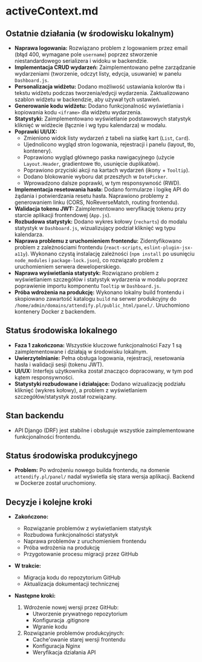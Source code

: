 # activeContext.md

## Ostatnie działania (w środowisku lokalnym)
- **Naprawa logowania:** Rozwiązano problem z logowaniem przez email (błąd 400, wymagane pole `username`) poprzez stworzenie niestandardowego serializera i widoku w backendzie.
- **Implementacja CRUD wydarzeń:** Zaimplementowano pełne zarządzanie wydarzeniami (tworzenie, odczyt listy, edycja, usuwanie) w panelu `Dashboard.js`.
- **Personalizacja widżetu:** Dodano możliwość ustawiania kolorów tła i tekstu widżetu podczas tworzenia/edycji wydarzenia. Zaktualizowano szablon widżetu w backendzie, aby używał tych ustawień.
- **Generowanie kodu widżetu:** Dodano funkcjonalność wyświetlania i kopiowania kodu `<iframe>` dla widżetu wydarzenia.
- **Statystyki:** Zaimplementowano wyświetlanie podstawowych statystyk kliknięć w widżecie (łącznie i wg typu kalendarza) w modalu.
- **Poprawki UI/UX:**
    - Zmieniono widok listy wydarzeń z tabeli na siatkę kart (`List`, `Card`).
    - Ujednolicono wygląd stron logowania, rejestracji i panelu (layout, tło, kontenery).
    - Poprawiono wygląd głównego paska nawigacyjnego (użycie `Layout.Header`, gradientowe tło, usunięcie duplikatów).
    - Poprawiono przyciski akcji na kartach wydarzeń (ikony + `Tooltip`).
    - Dodano blokowanie wyboru dat przeszłych w `DatePicker`.
    - Wprowadzono dalsze poprawki, w tym responsywność (RWD).
- **Implementacja resetowania hasła:** Dodano formularze i logikę API do żądania i potwierdzania resetu hasła. Naprawiono problemy z generowaniem linku (CORS, NoReverseMatch, routing frontendu).
- **Walidacja tokenu JWT:** Zaimplementowano weryfikację tokenu przy starcie aplikacji frontendowej (`App.js`).
- **Rozbudowa statystyk:** Dodano wykres kołowy (`recharts`) do modalu statystyk w `Dashboard.js`, wizualizujący podział kliknięć wg typu kalendarza.
- **Naprawa problemu z uruchomieniem frontendu:** Zidentyfikowano problem z zależnościami frontendu (`react-scripts`, `eslint-plugin-jsx-a11y`). Wykonano czystą instalację zależności (`npm install` po usunięciu `node_modules` i `package-lock.json`), co rozwiązało problem z uruchomieniem serwera deweloperskiego.
- **Naprawa wyświetlania statystyk:** Rozwiązano problem z wyświetlaniem szczegółów i statystyk wydarzenia w modalu poprzez poprawienie importu komponentu `Tooltip` w `Dashboard.js`.
- **Próba wdrożenia na produkcję:** Wykonano lokalny build frontendu i skopiowano zawartość katalogu `build` na serwer produkcyjny do `/home/admin/domains/attendify.pl/public_html/panel/`. Uruchomiono kontenery Docker z backendem.

## Status środowiska lokalnego
- **Faza 1 zakończona:** Wszystkie kluczowe funkcjonalności Fazy 1 są zaimplementowane i działają w środowisku lokalnym.
- **Uwierzytelnianie:** Pełna obsługa logowania, rejestracji, resetowania hasła i walidacji sesji (tokenu JWT).
- **UI/UX:** Interfejs użytkownika został znacząco dopracowany, w tym pod kątem responsywności.
- **Statystyki rozbudowane i działające:** Dodano wizualizację podziału kliknięć (wykres kołowy), a problem z wyświetlaniem szczegółów/statystyk został rozwiązany.

## Stan backendu
- API Django (DRF) jest stabilne i obsługuje wszystkie zaimplementowane funkcjonalności frontendu.

## Status środowiska produkcyjnego
- **Problem:** Po wdrożeniu nowego builda frontendu, na domenie `attendify.pl/panel/` nadal wyświetla się stara wersja aplikacji. Backend w Dockerze został uruchomiony.

## Decyzje i kolejne kroki
- **Zakończono:** 
  - Rozwiązanie problemów z wyświetlaniem statystyk
  - Rozbudowa funkcjonalności statystyk
  - Naprawa problemów z uruchomieniem frontendu
  - Próba wdrożenia na produkcję
  - Przygotowanie procesu migracji przez GitHub

- **W trakcie:**
  - Migracja kodu do repozytorium GitHub
  - Aktualizacja dokumentacji technicznej

- **Następne kroki:**
  1. Wdrożenie nowej wersji przez GitHub:
     - Utworzenie prywatnego repozytorium
     - Konfiguracja .gitignore
     - Wgranie kodu
  2. Rozwiązanie problemów produkcyjnych:
     - Cache'owanie starej wersji frontendu
     - Konfiguracja Nginx
     - Weryfikacja działania API
